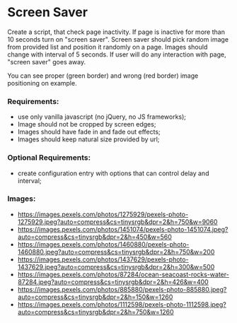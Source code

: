 # Screen Saver

Create a script, that check page inactivity. If page is inactive for more than 10 seconds turn on "screen saver".
Screen saver should pick random image from provided list and position it randomly on a page. Images should change with interval of 5 seconds. If user will do any interaction with page, "screen saver" goes away.

You can see proper (green border) and wrong (red border) image positioning on example.

### Requirements:
  - use only vanilla javascript (no jQuery, no JS frameworks);
  - Image should not be cropped by screen edges;
  - Images should have fade in and fade out effects;
  - Images should keep natural size provided by url;

### Optional Requirements:
  - create configuration entry with options that can control delay and interval;

### Images:
- https://images.pexels.com/photos/1275929/pexels-photo-1275929.jpeg?auto=compress&cs=tinysrgb&dpr=2&h=750&w=9060
- https://images.pexels.com/photos/1451074/pexels-photo-1451074.jpeg?auto=compress&cs=tinysrgb&dpr=2&h=450&w=560
- https://images.pexels.com/photos/1460880/pexels-photo-1460880.jpeg?auto=compress&cs=tinysrgb&dpr=2&h=750&w=200
- https://images.pexels.com/photos/1437629/pexels-photo-1437629.jpeg?auto=compress&cs=tinysrgb&dpr=2&h=300&w=500
- https://images.pexels.com/photos/87284/ocean-seacoast-rocks-water-87284.jpeg?auto=compress&cs=tinysrgb&dpr=2&h=426&w=400
- https://images.pexels.com/photos/885880/pexels-photo-885880.jpeg?auto=compress&cs=tinysrgb&dpr=2&h=150&w=1260
- https://images.pexels.com/photos/1112598/pexels-photo-1112598.jpeg?auto=compress&cs=tinysrgb&dpr=2&h=750&w=1260
